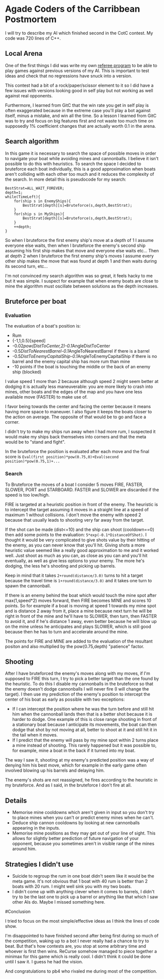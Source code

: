﻿# Agade Coders of the Carribbean Postmortem

I will try to describe my AI which finished second in the CotC contest. My code was 720 lines of C++.

## Local Arena

One of the first things I did was write my own [referee program](https://github.com/Agade09/CG-CotC-Arena) to be able to play games against previous versions of my AI. This is important to test ideas and check that no regressions have snuck into a version.

This contest had a bit of a rock/paper/scissor element to it so I did have a few issues with versions looking good in self play but not working as well against real opponents.

Furthermore, I learned from GitC that the win rate you get in self play is often exaggerated because in the extreme case you'll play a bot against itself, minus a mistake, and win all the time. So a lesson I learned from GitC was to try and focus on big features first and not waste too much time on supposedly 1% coefficient changes that are actually worth 0.1 in the arena.

## Search algorithm

In this game it is necessary to search the space of possible moves in order to navigate your boat while avoiding mines and cannonballs. I believe it isn't possible to do this with heuristics. To search the space I decided to bruteforce each boat individually, this is a good approximation when boats aren't colliding with each other too much and it reduces the complexity of the search. In more detail this is pseudocode for my search:

```
BestStrat=ALL_WAIT_FOREVER;
depth=1;
while(TimeLeft){
    for(ship s in EnemyShips){
        BestStrat[depth][s]=Bruteforce(s,depth,BestStrat);
    }
    for(ship s in MyShips){
        BestStrat[depth][s]=Bruteforce(s,depth,BestStrat);
    }
    ++depth;
}
```

So when I bruteforce the first enemy ship's move at a depth of 1 I assume everyone else waits, then when I bruteforce the enemy's second ship assuming his first ship makes that move and everyone else waits etc...
Then at depth 2 when I bruteforce the first enemy ship's moves I assume every other ship makes the move that was found at depth 1 and then waits during its second turn, etc...

I'm not convinced my search algorithm was so great, it feels hacky to me but it was simple. I suspect for example that when enemy boats are close to mine the algorithm must oscillate between solutions as the depth increases.

## Bruteforce per boat

### Evaluation

The evaluation of a boat's position is:

* Rum
* {-1,1,0.5}[speed]
* -0.02*pow(DistToCenter,2)-0.1*AngleDistToCenter
* -0.5*DistToNearestBarrel-0.1*AngleToNearestBarrel if there is a barrel
* -0.5*DistToEnemyCapitalShip-0.1*AngleToEnemyCapitalShip if there is no barrel and the enemy capital ship has more rum than mine
* -10 points if the boat is touching the middle or the back of an enemy ship (blocked)

I value speed 1 more than 2 because although speed 2 might seem better at dodging it is actually less maneuverable: you are more likely to crash into mines, other boats and the edges of the map and you have one less available move (FASTER) to make use of.

I favor being towards the center and facing the center because it means having more space to maneuver. I also figure it keeps the boats closer to the action on average. The opposite of that would be to go and face a corner.

I didn't try to make my ships run away when I had more rum, I suspected it would make my ships back themselves into corners and that the meta would be to "stand and fight".

In the bruteforce the position is evaluated after each move and the final score is `Eval(first position)*pow(0.75,0)+Eval(second position)*pow(0.75,1)+...`

### Search

To Bruteforce the moves of a boat I consider 5 moves FIRE, FASTER, SLOWER, PORT and STARBOARD. FASTER and SLOWER are discarded if the speed is too low/high.

FIRE is targeted at a heuristic position in front of the enemy. The heuristic is to intercept the target assuming it moves in a straight line at a speed of maximum 1 without collisions. I don't move the enemy with speed 2 because that usually leads to shooting very far away from the target.

If the shot can be made (dist<=10) and the ship can shoot (cooldown==0) then add some points to the evaluation: `5*exp(-0.1*DistanceOfShot)`. I thought it would be very complicated to give shots value by their hitting of the enemy, as you can never know that you'll hit. Giving shots a more heuristic value seemed like a really good approximation to me and it worked well. Just shoot as much as you can, as close as you can and you'll hit eventually, as well as give less options to your enemy. The more he's dodging, the less he's shooting and picking up barrels.

Keep in mind that it takes `2+round(distance/3.0)` turns to hit a target because the travel time is `1+round(distance/3.0)` and it takes one turn to spawn the cannonball.

If there is an enemy behind the boat which would touch the mine spot after max(1,speed*2) moves forward, then FIRE becomes MINE and scores 10 points. So for example if a boat is moving at speed 1 towards my mine spot and is distance 2 away from it, place a mine because next turn he will be right in front of the mine and he'll have to SLOWER, then turn, then FASTER to avoid it, and if he's distance 1 away, even better because he will blow up on the mine unless he anticipates and plays SLOWER, which is still good because then he has to turn and accelerate around the mine.

The points for FIRE and MINE are added to the evaluation of the resultant positon and also multiplied by the pow(0.75,depth) "patience" factor.

## Shooting

After I have bruteforced the enemy's moves along with my moves, if I'm supposed to FIRE this turn, I try to pick a better target than the one found by the heuristic. To do this I disable my cannonballs in the bruteforce so that the enemy doesn't dodge cannonballs I will never fire (I will change the target). I then use my prediction of the enemy's position to intercept the center of his boat as early as possible with two exceptions:
* If I can intercept the position where he was the turn before and still hit him when the cannonball lands then that is a better shot because it is harder to dodge. One example of this is close range shooting in front of a stationary boat because I anticipate its movements, the boat can then dodge that shot by not moving at all, better to shoot at it and still hit it in the tail when it moves.
* If I predict that the enemy will pass by my mine spot within 2 turns place a mine instead of shooting. This rarely happened but it was possible to, for example, mine a boat in the back if it turned into my boat.

The way I saw it, shooting at my enemy's predicted position was a way of denying him his best move, which for example in the early game often involved blowing up his barrels and delaying him.

The enemy's shots are not reassigned, he fires according to the heuristic in my bruteforce. And as I said, in the bruteforce I don't fire at all.

## Details

* Memorise mine cooldowns which aren't given in input so you don't try to place mines when you can't or predict enemy mines when he can't.
* Deduce ship cannon cooldowns by looking at new cannonballs appearing in the inputs.
* Memorise mine positions as they may get out of your line of sight. This allows for slightly better prediction of future navigation of your opponent, because you sometimes aren't in visible range of the mines around him.

## Strategies I didn't use

* Suicide to regroup the rum in one boat didn't seem like it would be the meta game. It's not obvious that 1 boat with 40 rum is better than 2 boats with 20 rum. I might well sink you with my two boats.
* I didn't come up with anything clever when it comes to barrels, I didn't try to be the last one to pick up a barrel or anything like that which I saw other AIs do. Maybe I missed something here.

#Conclusion

I tried to focus on the most simple/effective ideas as I think the lines of code show.

I'm disappointed to have finished second after being first during so much of the competition, waking up to a bot I never really had a chance to try to beat. But that's how contests are, you stop at some arbitrary time and whoever is first then wins. ReCurse somehow managed to piece together a minimax for this game which is really cool. I didn't think it could be done until I saw it. I guess he had the vision.

And congratulations to pb4 who rivaled me during most of the competition.